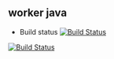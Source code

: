 ## worker java 

  * Build status
  [![Build Status](http://34.142.123.26:8080/buildStatus/icon?job=instaVote%2Fworker-build)](http://34.142.123.26:8080/job/instaVote/job/worker-build/)
  
  [![Build Status](http://34.142.123.26:8080/buildStatus/icon?job=instaVote%2Fworker-test)](http://34.142.123.26:8080/job/instaVote/job/worker-test&subject=UnitTest)
